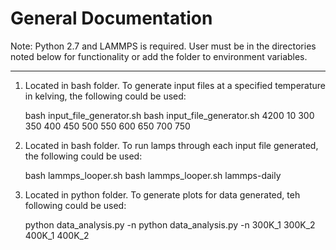 General Documentation
=====================

Note: Python 2.7 and LAMMPS is required.
User must be in the directories noted below for functionality or add the folder to environment variables.

----------------------------

1. Located in bash folder. To generate input files at a specified temperature in kelving, the following could be used:

	bash input_file_generator.sh <number of atoms> <number of runs> <list of temperature without units>
	bash input_file_generator.sh 4200 10 300 350 400 450 500 550 600 650 700 750 

2. Located in bash folder. To run lamps through each input file generated, the following could be used:

	bash lammps_looper.sh <lamps tool used>
	bash lammps_looper.sh lammps-daily

3. Located in python folder. To generate plots for data generated, teh following could be used:

	python data_analysis.py -n <list of file names>
	python data_analysis.py -n 300K_1 300K_2 400K_1 400K_2
